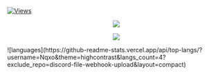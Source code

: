 <a href="https://github.com/Txzerr">
    <img src="https://komarev.com/ghpvc/?username=Txzerr" alt="Views">
  </p>
</a>
<p align="center">
  <img src="https://github-readme-stats.vercel.app/api/?username=Txzerr&title_color=4F8CC9&text_color=9f9f9f&show_icons=true&bg_color=00000000&hide_border=true&icon_color=4F8CC9&hide_title=true&count_private=true" />
</p>
<p align="center">
  <img src="https://discord.c99.nl/widget/theme-4/757693577764798536.png" />
</p>
![languages](https://github-readme-stats.vercel.app/api/top-langs/?username=Nqxo&theme=highcontrast&langs_count=4?exclude_repo=discord-file-webhook-upload&layout=compact)
